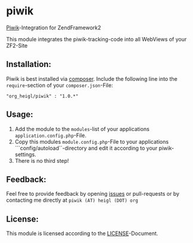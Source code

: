 # piwik

[Piwik](http://www.piwik.org)-Integration for ZendFramework2

This module integrates the piwik-tracking-code into all WebViews of your ZF2-Site

## Installation:

Piwik is best installed via [composer](http://getcomposer.org). Include the following line into the 
```require```-section of your ```composer.json```-File:

    "org_heigl/piwik" : "1.0.*"
    

## Usage:

 1. Add the module to the ```modules```-list of your applications ```application.config.php```-File.
 2. Copy this modules ```module.config.php```-File to your applications ```config/autoload``-directory and edit it according to your piwik-settings.
 3. There is no third step!

## Feedback:

Feel free to provide feedback by opening [issues](https://github.com/heiglandreas/piwik/issues) or pull-requests or by contacting me directly at ```piwik (AT) heigl (DOT) org```

## License:

This module is licensed according to the [LICENSE](LICENSE)-Document.

